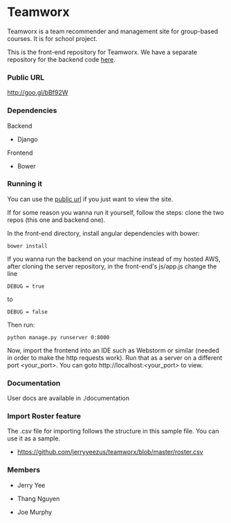 # Teamworx

Teamworx is a team recommender and management site for group-based courses. It is for school project.

This is the front-end repository for Teamworx. We have a separate repository for the backend code [here](https://github.com/jerryyeezus/teamworx-REST).

### Public URL
http://goo.gl/bBf92W
  
### Dependencies
Backend
  - Django
  
Frontend
  - Bower
  
### Running it

  You can use the [public url](http://goo.gl/bBf92W) if you just want to view the site.
  
  If for some reason you wanna run it yourself, follow the steps: clone the two repos (this one and backend one). 
  
In the front-end directory, install angular dependencies with bower:
  
    bower install
    
If you wanna run the backend on your machine instead of my hosted AWS, after cloning the server repository, in the front-end's js/app.js change the line

    DEBUG = true
to

    DEBUG = false
    
Then run:

    python manage.py runserver 0:8000
  

Now, import the frontend into an IDE such as Webstorm or similar (needed in order to make the http requests work). Run that as a server on a different port <your_port>. You can goto http://localhost:<your_port> to view.

### Documentation
User docs are available in ./documentation

### Import Roster feature
The .csv file for importing follows the structure in this sample file. You can use it as a sample.

  - https://github.com/jerryyeezus/teamworx/blob/master/roster.csv
  
### Members

  - Jerry Yee

  - Thang Nguyen

  - Joe Murphy
